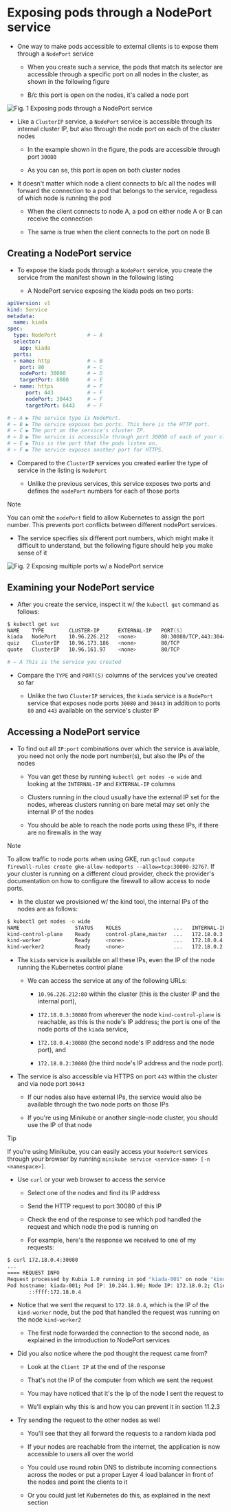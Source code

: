# Exposing pods through a NodePort service

* One way to make pods accessible to external clients is to expose them through a `NodePort` service

  * When you create such a service, the pods that match its selector are accessible through a specific port on all nodes in the cluster, as shown in the following figure

  * B/c this port is open on the nodes, it's called a node port

![Fig. 1 Exposing pods through a NodePort service](../../../../../../img/kubernetes-in-action.demo/chpt11/sect02/expose-services-externally/nodeport-service/diag01.png)

* Like a `ClusterIP` service, a `NodePort` service is accessible through its internal cluster IP, but also through the node port on each of the cluster nodes

  * In the example shown in the figure, the pods are accessible through port `30080`

  * As you can se, this port is open on both cluster nodes

* It doesn't matter which node a client connects to b/c all the nodes will forward the connection to a pod that belongs to the service, regadless of which node is running the pod

  * When the client connects to node A, a pod on either node A or B can receive the connection

  * The same is true when the client connects to the port on node B

## Creating a NodePort service

* To expose the kiada pods through a `NodePort` service, you create the service from the manifest shown in the following listing

  * A NodePort service exposing the kiada pods on two ports:

```yaml
apiVersion: v1
kind: Service
metadata:
  name: kiada
spec:
  type: NodePort          # ← A
  selector:
    app: kiada
  ports:
  - name: http            # ← B
    port: 80              # ← C
    nodePort: 30080       # ← D
    targetPort: 8080      # ← E
  - name: https           # ← F
      port: 443           # ← F
      nodePort: 30443     # ← F
      targetPort: 8443    # ← F

# ← A ▶︎ The service type is NodePort.
# ← B ▶︎ The service exposes two ports. This here is the HTTP port.
# ← C ▶︎ The port on the service's cluster IP.
# ← D ▶︎ The service is accessible through port 30080 of each of your cluster nodes.
# ← E ▶︎ This is the port that the pods listen on.
# ← F ▶︎ The service exposes another port for HTTPS.
```

* Compared to the `ClusterIP` services you created earlier the type of service in the listing is `NodePort`

  * Unlike the previous services, this service exposes two ports and defines the `nodePort` numbers for each of those ports

> [!NOTE]
> 
> You can omit the `nodePort` field to allow Kubernetes to assign the port number. This prevents port conflicts between different nodePort services.

* The service specifies six different port numbers, which might make it difficult to understand, but the following figure should help you make sense of it

![Fig. 2 Exposing multiple ports w/ a NodePort service](../../../../../../img/kubernetes-in-action.demo/chpt11/sect02/expose-services-externally/nodeport-service/diag02.png)

## Examining your NodePort service

* After you create the service, inspect it w/ the `kubectl get` command as follows:

```zsh
$ kubectl get svc
NAME    TYPE        CLUSTER-IP      EXTERNAL-IP   PORT(S)                     AGE
kiada   NodePort    10.96.226.212   <none>        80:30080/TCP,443:30443/TCP  1m    # ← A
quiz    ClusterIP   10.96.173.186   <none>        80/TCP                      3h
quote   ClusterIP   10.96.161.97    <none>        80/TCP                      3h

# ← A This is the service you created
```

* Compare the `TYPE` and `PORT(S)` columns of the services you've created so far

  * Unlike the two `ClusterIP` services, the `kiada` service is a `NodePort` service that exposes node ports `30080` and `30443` in addition to ports `80` and `443` available on the service's cluster IP

## Accessing a NodePort service

* To find out all `IP:port` combinations over which the service is available, you need not only the node port number(s), but also the IPs of the nodes

  * You van get these by running `kubectl get nodes -o wide` and looking at the `INTERNAL-IP` and `EXTERNAL-IP` columns

  * Clusters running in the cloud usually have the external IP set for the nodes, whereas clusters running on bare metal may set only the internal IP of the nodes

  * You should be able to reach the node ports using these IPs, if there are no firewalls in the way

> [!NOTE]
> 
> To allow traffic to node ports when using GKE, run `gcloud compute firewall-rules create gke-allow-nodeports --allow=tcp:30000-32767`. If your cluster is running on a different cloud provider, check the provider's documentation on how to configure the firewall to allow access to node ports.

* In the cluster we provisioned w/ the kind tool, the internal IPs of the nodes are as follows:

```zsh
$ kubectl get nodes -o wide
NAME                  STATUS    ROLES                 ...   INTERNAL-IP   EXTERNAL-IP
kind-control-plane    Ready     control-plane,master  ...   172.18.0.3    <none>
kind-worker           Ready     <none>                ...   172.18.0.4    <none>
kind-worker2          Ready     <none>                ...   172.18.0.2    <none>
```

* The `kiada` service is available on all these IPs, even the IP of the node running the Kubernetes control plane

  * We can access the service at any of the following URLs:

    * `10.96.226.212:80` within the cluster (this is the cluster IP and the internal port),

    * `172.18.0.3:30080` from wherever the node `kind-control-plane` is reachable, as this is the node's IP address; the port is one of the node ports of the `kiada` service,

    * `172.18.0.4:30080` (the second node's IP address and the node port), and

    * `172.18.0.2:30080` (the third node's IP address and the node port).

* The service is also accessible via HTTPS on port `443` within the cluster and via node port `30443`

  * If our nodes also have external IPs, the service would also be available through the two node ports on those IPs

  * If you're using Minikube or another single-node cluster, you should use the IP of that node

> [!TIP]
> 
> If you're using Minikube, you can easily access your `NodePort` services through your browser by running `minikube service <service-name> [-n <namespace>]`.

* Use `curl` or your web browser to access the service

  * Select one of the nodes and find its IP address

  * Send the HTTP request to port 30080 of this IP

  * Check the end of the response to see which pod handled the request and which node the pod is running on

  * For example, here's the response we received to one of my requests:

```zsh
$ curl 172.18.0.4:30080
...
==== REQUEST INFO
Request processed by Kubia 1.0 running in pod "kiada-001" on node "kind-worker2".
Pod hostname: kiada-001; Pod IP: 10.244.1.90; Node IP: 172.18.0.2; Client IP:
       ::ffff:172.18.0.4
```

* Notice that we sent the request to `172.18.0.4`, which is the IP of the `kind-worker` node, but the pod that handled the request was running on the node `kind-worker2`

  * The first node forwarded the connection to the second node, as explained in the introduction to NodePort services

* Did you also notice where the pod thought the request came from?

  * Look at the `Client IP` at the end of the response

  * That's not the IP of the computer from which we sent the request

  * You may have noticed that it's the Ip of the node I sent the request to

  * We'll explain why this is and how you can prevent it in section 11.2.3

* Try sending the request to the other nodes as well

  * You'll see that they all forward the requests to a random kiada pod

  * If your nodes are reachable from the internet, the application is now accessible to users all over the world

  * You could use round robin DNS to distribute incoming connections across the nodes or put a proper Layer 4 load balancer in front of the nodes and point the clients to it

  * Or you could just let Kubernetes do this, as explained in the next section
